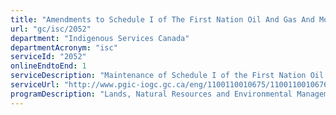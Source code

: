```yaml
---
title: "Amendments to Schedule I of The First Nation Oil And Gas And Moneys Management Act"
url: "gc/isc/2052"
department: "Indigenous Services Canada"
departmentAcronym: "isc"
serviceId: "2052"
onlineEndtoEnd: 1
serviceDescription: "Maintenance of Schedule I of the First Nation Oil and Gas Moneys Management Act"
serviceUrl: "http://www.pgic-iogc.gc.ca/eng/1100110010675/1100110010676"
programDescription: "Lands, Natural Resources and Environmental Management"
---
```

